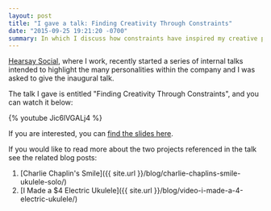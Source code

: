 ```yaml
---
layout: post
title: "I gave a talk: Finding Creativity Through Constraints"
date: "2015-09-25 19:21:20 -0700"
summary: In which I discuss how constraints have inspired my creative process as a musician and programmer.
---
```


[Hearsay Social](http://hearsaysocial.com/careers/), where I work, recently
started a series of internal talks intended to highlight the many personalities
within the company and I was asked to give the inaugural talk.

The talk I gave is entitled "Finding Creativity Through Constraints", and you
can watch it below:

{% youtube Jic6lVGALj4 %}

If you are interested, you can [find the slides
here](https://jordaneldredge.com/talks/finding-creativity-through-constraints/).

If you would like to read more about the two projects referenced in the talk
see the related blog posts:

1. [Charlie Chaplin's Smile]({{ site.url }}/blog/charlie-chaplins-smile-ukulele-solo/)
2. [I Made a $4 Electric Ukulele]({{ site.url }}/blog/video-i-made-a-4-electric-ukulele/)

